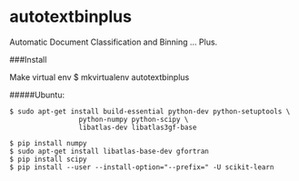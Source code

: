 # autotextbinplus
Automatic Document Classification and Binning ... Plus.

###Install

Make virtual env
    $ mkvirtualenv autotextbinplus

#####Ubuntu:

    $ sudo apt-get install build-essential python-dev python-setuptools \
                     python-numpy python-scipy \
                     libatlas-dev libatlas3gf-base

    $ pip install numpy
    $ sudo apt-get install libatlas-base-dev gfortran
    $ pip install scipy
    $ pip install --user --install-option="--prefix=" -U scikit-learn
    
    
